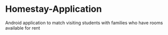 Homestay-Application
====================

Android application to match visiting students with families who have rooms available for rent
